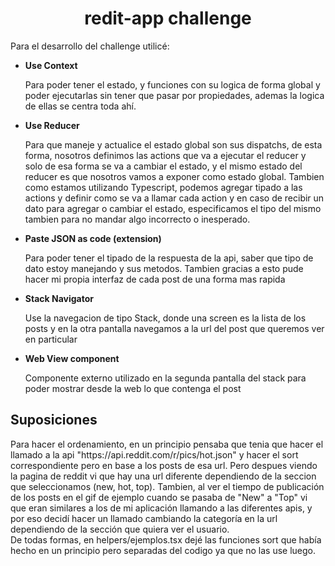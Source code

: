 <h1 align="center">redit-app challenge</h1>
<p>Para el desarrollo del challenge utilicé: </p>
<ul>
  <li>
    <strong>Use Context</strong>
    <p>Para poder tener el estado, y funciones con su logica de forma global y poder ejecutarlas sin tener que pasar por propiedades, ademas la logica de ellas se centra toda ahí.</p>
  </li>
  <li>
    <strong> Use Reducer</strong>
    <p>Para que maneje y actualice el estado global son sus dispatchs, de esta forma, nosotros definimos las actions que va a ejecutar el reducer y solo de esa forma se va a cambiar el estado, y el mismo estado del reducer es que nosotros vamos a exponer como estado global.
Tambien como estamos utilizando Typescript, podemos agregar tipado a las actions y definir como se va a llamar cada action y en caso de recibir un dato para agregar o cambiar el estado, especificamos el tipo del mismo tambien para no mandar algo incorrecto o inesperado.</p>
  </li>
  <li>
    <strong>Paste JSON as code (extension)</strong>
    <p>Para poder tener el tipado de la respuesta de la api, saber que tipo de dato estoy manejando y sus metodos. Tambien gracias a esto pude hacer mi propia interfaz de cada post de una forma mas rapida</p>
  </li>
  <li>
    <strong>Stack Navigator</strong>
    <p>Use la navegacion de tipo Stack, donde una screen es la lista de los posts y en la otra pantalla navegamos a la url del post que queremos ver en particular</p>
  </li>
  <li>
    <strong>Web View component</strong>
    <p>
    Componente externo utilizado en la segunda pantalla del stack para poder mostrar desde la web lo que contenga el post
    </p>
  </li>
</ul>

<h2>Suposiciones</h2>
<p>Para hacer el ordenamiento, en un principio pensaba que tenia que hacer el llamado a la api "https://api.reddit.com/r/pics/hot.json" y hacer el sort correspondiente pero en base a los posts de esa url.
Pero despues viendo la pagina de reddit vi que hay una url diferente dependiendo de la seccion que seleccionamos (new, hot, top). Tambien,  al ver el tiempo de publicación de los posts en el gif de ejemplo cuando se pasaba de "New" a "Top" vi que eran similares a los de mi aplicación llamando a las diferentes apis, y por eso decidí hacer un llamado cambiando la categoría en la url dependiendo de la sección que quiera ver el usuario. </br>De todas formas, en helpers/ejemplos.tsx dejé las funciones sort que había hecho en un principio pero separadas del codigo ya que no las use luego.
</p>
